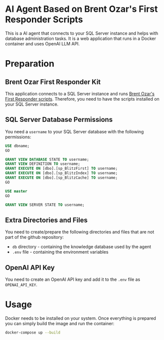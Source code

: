 # AI Agent Based on Brent Ozar's First Responder Scripts

This is a AI agent that connects to your SQL Server instance and helps with database administration tasks. 
It is a web application that runs in a Docker container and uses OpenAI LLM API.

# Preparation

## Brent Ozar First Responder Kit

This application connects to a SQL Server instance and runs [Brent Ozar's First Responder scripts](https://github.com/BrentOzarULTD/SQL-Server-First-Responder-Kit).
Therefore, you need to have the scripts installed on your SQL Server instance.

## SQL Server Database Permissions

You need a `username` to your SQL Server database with the following permissions:
```sql
USE dbname;
GO

GRANT VIEW DATABASE STATE TO username;
GRANT VIEW DEFINITION TO username;
GRANT EXECUTE ON [dbo].[sp_BlitzFirst] TO username;
GRANT EXECUTE ON [dbo].[sp_BlitzIndex] TO username;
GRANT EXECUTE ON [dbo].[sp_BlitzCache] TO username;
GO

USE master
GO

GRANT VIEW SERVER STATE TO username;
```

## Extra Directories and Files

You need to create/prepare the following directories and files that are not part of the github repository:
- `db` directory - containing the knowledge database used by the agent
- `.env` file - containing the environment variables

## OpenAI API Key

You need to create an OpenAI API key and add it to the `.env` file as `OPENAI_API_KEY`.

# Usage

Docker needs to be installed on your system. Once everything is prepared you can simply build the image and run the container:

```sh
docker-compose up --build
```